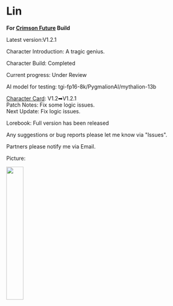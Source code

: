 # Lin
**For [Crimson Future](https://rentry.org/CrimsonFuture) Build**

Latest version:V1.2.1

Character Introduction: A tragic genius.

Character Build: Completed

Current progress: Under Review

AI model for testing: tgi-fp16-8k/PygmalionAI/mythalion-13b

[Character Card](https://github.com/GhostXia/Character-Card/blob/main/Crimson%20Future/Lin/Lin.png): V1.2➡V1.2.1  
Patch Notes: Fix some logic issues.  
Next Update: Fix logic issues.

Lorebook: Full version has been released

Any suggestions or bug reports please let me know via "Issues".

Partners please notify me via Email.

Picture:

<img decoding="async" src="https://github.com/GhostXia/Character-Card/assets/33112711/08a18b4f-293d-4a11-b915-d43bd6fb48ff" width="30%">
